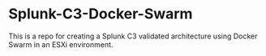 # Splunk-C3-Docker-Swarm
This is a repo for creating a Splunk C3 validated architecture using Docker Swarm in an ESXi environment.
